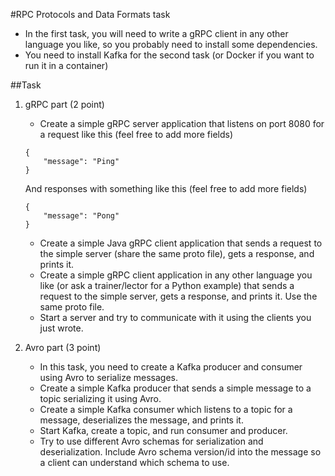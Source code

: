 #RPC Protocols and Data Formats task
* In the first task, you will need to write a gRPC client in any other language you like, so you probably need to install some dependencies.
* You need to install Kafka for the second task (or Docker if you want to run it in a container)

##Task 
1. gRPC part (2 point)
    * Create a simple gRPC server application that listens on port 8080 for a request like this (feel free to add more fields)
    ```
    {
        "message": "Ping"
    }
   ```
    And responses with something like this (feel free to add more fields) 
    ```
    {
        "message": "Pong"
    }
    ```
    
    * Create a simple Java gRPC client application that sends a request to the simple server (share the same proto file), gets a response, and prints it.
    * Create a simple gRPC client application in any other language you like (or ask a trainer/lector for a Python example) that sends a request to the simple server, gets a response, and prints it. Use the same proto file.
    * Start a server and try to communicate with it using the clients you just wrote.
2. Avro part (3 point)
    * In this task, you need to create a Kafka producer and consumer using Avro to serialize messages.
    * Create a simple Kafka producer that sends a simple message to a topic serializing it using Avro.
    * Create a simple Kafka consumer which listens to a topic for a message, deserializes the message, and prints it.
    * Start Kafka, create a topic, and run consumer and producer.
    * Try to use different Avro schemas for serialization and deserialization. Include Avro schema version/id into the message so a client can understand which schema to use.
